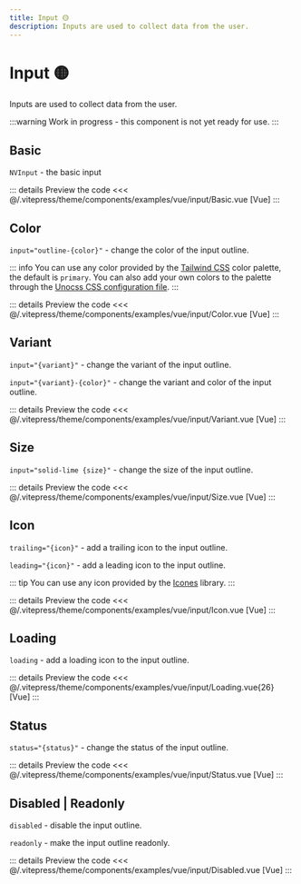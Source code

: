 ```yaml
---
title: Input 🟡
description: Inputs are used to collect data from the user.
---
```


# Input 🟡

Inputs are used to collect data from the user.

:::warning
Work in progress - this component is not yet ready for use.
:::

## Basic
`NVInput` - the basic input

<AppExemplar>
  <ExampleVueInputBasic/>
</AppExemplar>

::: details Preview the code
  <<< @/.vitepress/theme/components/examples/vue/input/Basic.vue [Vue]
:::

## Color
`input="outline-{color}"` - change the color of the input outline.

::: info
You can use any color provided by the [Tailwind CSS](https://tailwindcss.com/docs/customizing-colors) color palette, the default is `primary`. You can also add your own colors to the palette through the [Unocss CSS configuration file](https://unocss.dev/guide/config-file).
:::

<AppExemplar>
  <ExampleVueInputColor/>
</AppExemplar>

::: details Preview the code
  <<< @/.vitepress/theme/components/examples/vue/input/Color.vue [Vue]
:::


## Variant
`input="{variant}"` - change the variant of the input outline.

`input="{variant}-{color}"` - change the variant and color of the input outline.

<AppExemplar>
  <ExampleVueInputVariant/>
</AppExemplar>

::: details Preview the code
  <<< @/.vitepress/theme/components/examples/vue/input/Variant.vue [Vue]
:::

## Size
`input="solid-lime {size}"` - change the size of the input outline.

<AppExemplar>
  <ExampleVueInputSize/>
</AppExemplar>

::: details Preview the code
  <<< @/.vitepress/theme/components/examples/vue/input/Size.vue [Vue]
:::

## Icon
`trailing="{icon}"` - add a trailing icon to the input outline.

`leading="{icon}"` - add a leading icon to the input outline.

::: tip
You can use any icon provided by the [Icones](https://icones.js.org/) library.
:::

<AppExemplar>
  <ExampleVueInputIcon/>
</AppExemplar>

::: details Preview the code
  <<< @/.vitepress/theme/components/examples/vue/input/Icon.vue [Vue]
:::

## Loading
`loading` - add a loading icon to the input outline.

<AppExemplar>
  <ExampleVueInputLoading/>
</AppExemplar>

::: details Preview the code
  <<< @/.vitepress/theme/components/examples/vue/input/Loading.vue{26} [Vue]
:::

## Status
`status="{status}"` - change the status of the input outline.

<AppExemplar>
  <ExampleVueInputStatus/>
</AppExemplar>

::: details Preview the code
  <<< @/.vitepress/theme/components/examples/vue/input/Status.vue [Vue]
:::

## Disabled | Readonly
`disabled` - disable the input outline.

`readonly` - make the input outline readonly.

<AppExemplar>
  <ExampleVueInputDisabled/>
</AppExemplar>

::: details Preview the code
  <<< @/.vitepress/theme/components/examples/vue/input/Disabled.vue [Vue]
:::


